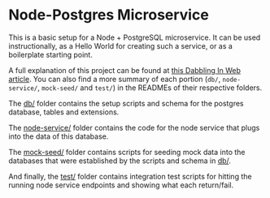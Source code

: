 # Node-Postgres Microservice
This is a basic setup for a Node + PostgreSQL microservice.  It can be used
instructionally, as a Hello World for creating such a service, or as
a boilerplate starting point.

A full explanation of this project can be found at [this Dabbling In Web
article](https://web.dabblingin.com/p/microservice-nodejs-postgresql).
You can also find a more summary of each portion (`db/`,
`node-service/`, `mock-seed/` and `test/`) in the READMEs of their respective folders.

The [db/](db/) folder contains the setup scripts and schema for the postgres database, tables and
extensions.

The [node-service/](node-service/) folder contains the code for the node service that plugs
into the data of this database.

The [mock-seed/](mock-seed/) folder contains scripts for seeding mock data into the databases that were established by the scripts and schema in [db/](db/).

And finally, the [test/](test/) folder contains integration test scripts for hitting the running node service endpoints and showing what each return/fail.
